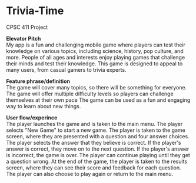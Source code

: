 # Trivia-Time
CPSC 411 Project

**Elevator Pitch**  
My app is a fun and challenging mobile game where players can test their knowledge on various topics, including science, history, pop culture, and more. People of all ages and interests enjoy playing games that challenge their minds and test their knowledge. This game is designed to appeal to many users, from casual gamers to trivia experts.

**Feature phrase/definition**  
The game will cover many topics, so there will be something for everyone.
The game will offer multiple difficulty levels so players can challenge themselves at their own pace
The game can be used as a fun and engaging way to learn about new things.

**User flow/experince**  
The player launches the game and is taken to the main menu.
The player selects "New Game" to start a new game.
The player is taken to the game screen, where they are presented with a question and four answer choices.
The player selects the answer that they believe is correct.
If the player's answer is correct, they move on to the next question. If the player's answer is incorrect, the game is over.
The player can continue playing until they get a question wrong.
At the end of the game, the player is taken to the results screen, where they can see their score and feedback for each question.
The player can also choose to play again or return to the main menu.


